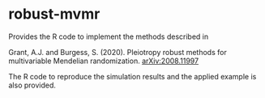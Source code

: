 # robust-mvmr
Provides the R code to implement the methods described in

Grant, A.J. and Burgess, S. (2020). Pleiotropy robust methods for multivariable Mendelian randomization. [arXiv:2008.11997](https://arxiv.org/abs/2008.11997)

The R code to reproduce the simulation results and the applied example is also provided.
